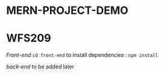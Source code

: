 # MERN-PROJECT-DEMO

# WFS209

*Front-end*
`cd front-end`
to install dependencies : `npm install`

*back-end*
to be added later


